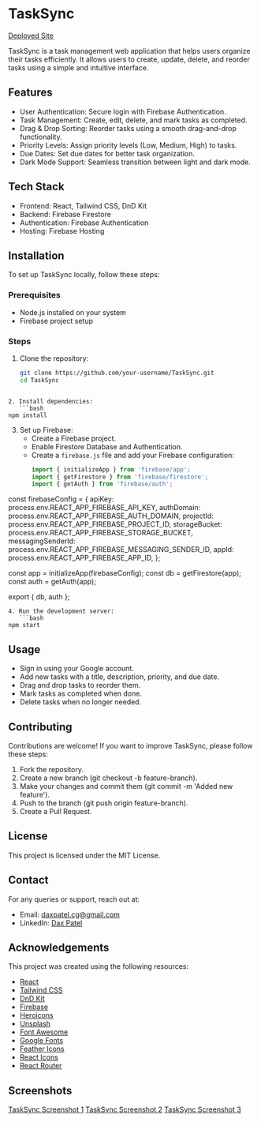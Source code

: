 # TaskSync

[Deployed Site](https://tasksync.web.app)

TaskSync is a task management web application that helps users organize their tasks efficiently. It allows users to create, update, delete, and reorder tasks using a simple and intuitive interface.

## Features

- User Authentication: Secure login with Firebase Authentication.
- Task Management: Create, edit, delete, and mark tasks as completed.
- Drag & Drop Sorting: Reorder tasks using a smooth drag-and-drop functionality.
- Priority Levels: Assign priority levels (Low, Medium, High) to tasks.
- Due Dates: Set due dates for better task organization.
- Dark Mode Support: Seamless transition between light and dark mode.

## Tech Stack

- Frontend: React, Tailwind CSS, DnD Kit
- Backend: Firebase Firestore
- Authentication: Firebase Authentication
- Hosting: Firebase Hosting

## Installation

To set up TaskSync locally, follow these steps:

### Prerequisites

- Node.js installed on your system
- Firebase project setup

### Steps

1. Clone the repository:
   ```bash
   git clone https://github.com/your-username/TaskSync.git
   cd TaskSync
   ```

```

2. Install dependencies:
   ```bash
npm install
```

3. Set up Firebase:
   - Create a Firebase project.
   - Enable Firestore Database and Authentication.
   - Create a `firebase.js` file and add your Firebase configuration:
     ```javascript
     import { initializeApp } from 'firebase/app';
     import { getFirestore } from 'firebase/firestore';
     import { getAuth } from 'firebase/auth';

const firebaseConfig = {
apiKey: process.env.REACT_APP_FIREBASE_API_KEY,
authDomain: process.env.REACT_APP_FIREBASE_AUTH_DOMAIN,
projectId: process.env.REACT_APP_FIREBASE_PROJECT_ID,
storageBucket: process.env.REACT_APP_FIREBASE_STORAGE_BUCKET,
messagingSenderId: process.env.REACT_APP_FIREBASE_MESSAGING_SENDER_ID,
appId: process.env.REACT_APP_FIREBASE_APP_ID,
};

const app = initializeApp(firebaseConfig);
const db = getFirestore(app);
const auth = getAuth(app);

export { db, auth };

```
4. Run the development server:
   ```bash
npm start
```

## Usage

- Sign in using your Google account.
- Add new tasks with a title, description, priority, and due date.
- Drag and drop tasks to reorder them.
- Mark tasks as completed when done.
- Delete tasks when no longer needed.

## Contributing

Contributions are welcome! If you want to improve TaskSync, please follow these steps:

1. Fork the repository.
2. Create a new branch (git checkout -b feature-branch).
3. Make your changes and commit them (git commit -m 'Added new feature').
4. Push to the branch (git push origin feature-branch).
5. Create a Pull Request.

## License

This project is licensed under the MIT License.

## Contact

For any queries or support, reach out at:

- Email: daxpatel.cg@gmail.com
- LinkedIn: [Dax Patel](https://www.linkedin.com/in/dax-cg/)

## Acknowledgements

This project was created using the following resources:

- [React](https://reactjs.org/)
- [Tailwind CSS](https://tailwindcss.com/)
- [DnD Kit](https://dndkit.com/)
- [Firebase](https://firebase.google.com/)
- [Heroicons](https://heroicons.com/)
- [Unsplash](https://unsplash.com/)
- [Font Awesome](https://fontawesome.com/)
- [Google Fonts](https://fonts.google.com/)
- [Feather Icons](https://feathericons.com/)
- [React Icons](https://react-icons.github.io/react-icons/)
- [React Router](https://reactrouter.com/)

## Screenshots

[TaskSync Screenshot 1](https://i.imgur.com/6Q7Q6Q4.png)
[TaskSync Screenshot 2](https://i.imgur.com/6Q7Q6Q4.png)
[TaskSync Screenshot 3](https://i.imgur.com/6Q7Q6Q4.png)
